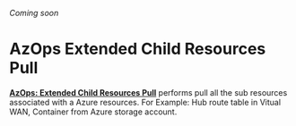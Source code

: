 _Coming soon_

# AzOps Extended Child Resources Pull

**[AzOps: Extended Child Resources Pull](https://github.com/azure/azops/wiki/AzOps-Extended-Child-Resources-Pull)** performs pull all the sub resources associated with a Azure resources.
For Example: Hub route table in Vitual WAN, Container from Azure storage account. 
